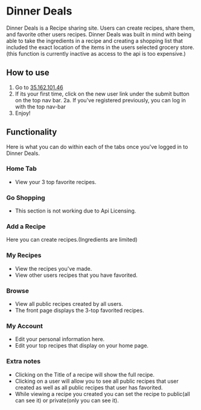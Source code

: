 # Dinner Deals

Dinner Deals is a Recipe sharing site. Users can create recipes, share them, and favorite other users recipes.
Dinner Deals was built in mind with being able to take the ingredients in a recipe and creating a shopping list that included the exact location of the items in the users selected grocery store. (this function is currently inactive as access to the api is too expensive.)

## How to use

1. Go to <a href="/35.162.101.46">35.162.101.46</a>
2. If its your first time, click on the new user link under the submit button on the top nav bar.
2a. If you've registered previously, you can log in with the top nav-bar
3. Enjoy!
## Functionality

Here is what you can do within each of the tabs once you've logged in to Dinner Deals.

### Home Tab

* View your 3 top favorite recipes.

### Go Shopping

* This section is not working due to Api Licensing.

### Add a Recipe

Here you can create recipes.(Ingredients are limited)

### My Recipes

* View the recipes you've made.
* View other users recipes that you have favorited.

### Browse

* View all public recipes created by all users.
* The front page displays the 3-top favorited recipes.

### My Account

* Edit your personal information here.
* Edit your top recipes that display on your home page.

### Extra notes

* Clicking on the Title of a recipe will show the full recipe.
* Clicking on a user will allow you to see all public recipes that user created as well as all public recipes that user has favorited.
* While viewing a recipe you created you can set the recipe to public(all can see it) or private(only you can see it).
